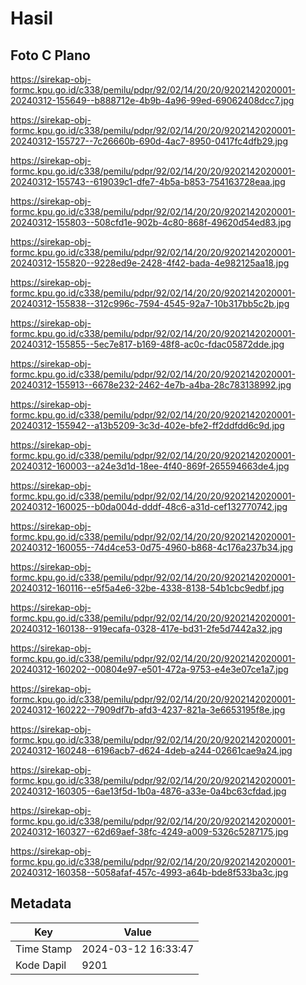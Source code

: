 # Hasil

## Foto C Plano

https://sirekap-obj-formc.kpu.go.id/c338/pemilu/pdpr/92/02/14/20/20/9202142020001-20240312-155649--b888712e-4b9b-4a96-99ed-69062408dcc7.jpg

https://sirekap-obj-formc.kpu.go.id/c338/pemilu/pdpr/92/02/14/20/20/9202142020001-20240312-155727--7c26660b-690d-4ac7-8950-0417fc4dfb29.jpg

https://sirekap-obj-formc.kpu.go.id/c338/pemilu/pdpr/92/02/14/20/20/9202142020001-20240312-155743--619039c1-dfe7-4b5a-b853-754163728eaa.jpg

https://sirekap-obj-formc.kpu.go.id/c338/pemilu/pdpr/92/02/14/20/20/9202142020001-20240312-155803--508cfd1e-902b-4c80-868f-49620d54ed83.jpg

https://sirekap-obj-formc.kpu.go.id/c338/pemilu/pdpr/92/02/14/20/20/9202142020001-20240312-155820--9228ed9e-2428-4f42-bada-4e982125aa18.jpg

https://sirekap-obj-formc.kpu.go.id/c338/pemilu/pdpr/92/02/14/20/20/9202142020001-20240312-155838--312c996c-7594-4545-92a7-10b317bb5c2b.jpg

https://sirekap-obj-formc.kpu.go.id/c338/pemilu/pdpr/92/02/14/20/20/9202142020001-20240312-155855--5ec7e817-b169-48f8-ac0c-fdac05872dde.jpg

https://sirekap-obj-formc.kpu.go.id/c338/pemilu/pdpr/92/02/14/20/20/9202142020001-20240312-155913--6678e232-2462-4e7b-a4ba-28c783138992.jpg

https://sirekap-obj-formc.kpu.go.id/c338/pemilu/pdpr/92/02/14/20/20/9202142020001-20240312-155942--a13b5209-3c3d-402e-bfe2-ff2ddfdd6c9d.jpg

https://sirekap-obj-formc.kpu.go.id/c338/pemilu/pdpr/92/02/14/20/20/9202142020001-20240312-160003--a24e3d1d-18ee-4f40-869f-265594663de4.jpg

https://sirekap-obj-formc.kpu.go.id/c338/pemilu/pdpr/92/02/14/20/20/9202142020001-20240312-160025--b0da004d-dddf-48c6-a31d-cef132770742.jpg

https://sirekap-obj-formc.kpu.go.id/c338/pemilu/pdpr/92/02/14/20/20/9202142020001-20240312-160055--74d4ce53-0d75-4960-b868-4c176a237b34.jpg

https://sirekap-obj-formc.kpu.go.id/c338/pemilu/pdpr/92/02/14/20/20/9202142020001-20240312-160116--e5f5a4e6-32be-4338-8138-54b1cbc9edbf.jpg

https://sirekap-obj-formc.kpu.go.id/c338/pemilu/pdpr/92/02/14/20/20/9202142020001-20240312-160138--919ecafa-0328-417e-bd31-2fe5d7442a32.jpg

https://sirekap-obj-formc.kpu.go.id/c338/pemilu/pdpr/92/02/14/20/20/9202142020001-20240312-160202--00804e97-e501-472a-9753-e4e3e07ce1a7.jpg

https://sirekap-obj-formc.kpu.go.id/c338/pemilu/pdpr/92/02/14/20/20/9202142020001-20240312-160222--7909df7b-afd3-4237-821a-3e6653195f8e.jpg

https://sirekap-obj-formc.kpu.go.id/c338/pemilu/pdpr/92/02/14/20/20/9202142020001-20240312-160248--6196acb7-d624-4deb-a244-02661cae9a24.jpg

https://sirekap-obj-formc.kpu.go.id/c338/pemilu/pdpr/92/02/14/20/20/9202142020001-20240312-160305--6ae13f5d-1b0a-4876-a33e-0a4bc63cfdad.jpg

https://sirekap-obj-formc.kpu.go.id/c338/pemilu/pdpr/92/02/14/20/20/9202142020001-20240312-160327--62d69aef-38fc-4249-a009-5326c5287175.jpg

https://sirekap-obj-formc.kpu.go.id/c338/pemilu/pdpr/92/02/14/20/20/9202142020001-20240312-160358--5058afaf-457c-4993-a64b-bde8f533ba3c.jpg


## Metadata

| Key        | Value               |
| ---------- | ------------------- |
| Time Stamp | 2024-03-12 16:33:47 |
| Kode Dapil | 9201                |



